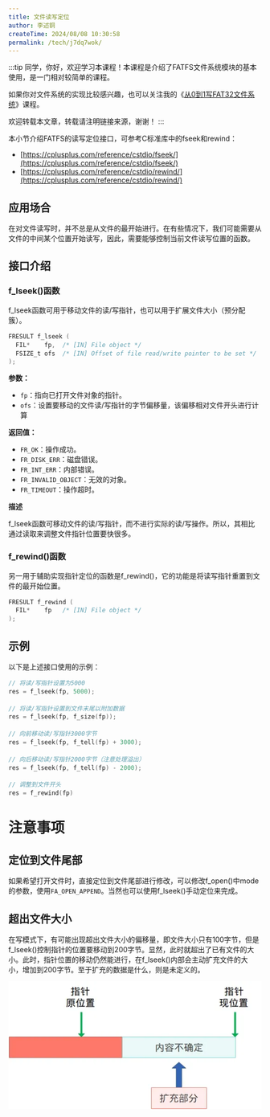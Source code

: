 ```yaml
---
title: 文件读写定位
author: 李述铜
createTime: 2024/08/08 10:30:58
permalink: /tech/j7dq7wok/
---
```

:::tip
同学，你好，欢迎学习本课程！本课程是介绍了FATFS文件系统模块的基本使用，是一门相对较简单的课程。

如果你对文件系统的实现比较感兴趣，也可以关注我的《[从0到1写FAT32文件系统](https://wuptg.xetlk.com/s/VeHie)》课程。

欢迎转载本文章，转载请注明链接来源，谢谢！
:::

本小节介绍FATFS的读写定位接口，可参考C标准库中的fseek和rewind：
* [https://cplusplus.com/reference/cstdio/fseek/](https://cplusplus.com/reference/cstdio/fseek/)
* [https://cplusplus.com/reference/cstdio/rewind/](https://cplusplus.com/reference/cstdio/rewind/)

## 应用场合
在对文件读写时，并不总是从文件的最开始进行。在有些情况下，我们可能需要从文件的中间某个位置开始读写，因此，需要能够控制当前文件读写位置的函数。

## 接口介绍
### f_lseek()函数
f_lseek函数可用于移动文件的读/写指针，也可以用于扩展文件大小（预分配簇）。
```c
FRESULT f_lseek (
  FIL*    fp,  /* [IN] File object */
  FSIZE_t ofs  /* [IN] Offset of file read/write pointer to be set */
);

```
**参数：**

- `fp`：指向已打开文件对象的指针。
- `ofs`：设置要移动的文件读/写指针的字节偏移量，该偏移相对文件开头进行计算

**返回值：**

- `FR_OK`：操作成功。
- `FR_DISK_ERR`：磁盘错误。
- `FR_INT_ERR`：内部错误。
- `FR_INVALID_OBJECT`：无效的对象。
- `FR_TIMEOUT`：操作超时。

**描述**

f_lseek函数可移动文件的读/写指针，而不进行实际的读/写操作。所以，其相比通过读取来调整文件指针位置要快很多。

### f_rewind()函数
另一用于辅助实现指针定位的函数是f_rewind()，它的功能是将读写指针重置到文件的最开始位置。
```c
FRESULT f_rewind (
  FIL*    fp   /* [IN] File object */
);
```
## 示例
以下是上述接口使用的示例：
```c
// 将读/写指针设置为5000
res = f_lseek(fp, 5000);

// 将读/写指针设置到文件末尾以附加数据
res = f_lseek(fp, f_size(fp));

// 向前移动读/写指针3000字节
res = f_lseek(fp, f_tell(fp) + 3000);

// 向后移动读/写指针2000字节（注意处理溢出）
res = f_lseek(fp, f_tell(fp) - 2000);

// 调整到文件开头
res = f_rewind(fp)
```
# 注意事项
## 定位到文件尾部
如果希望打开文件时，直接定位到文件尾部进行修改，可以修改f_open()中mode的参数，使用`FA_OPEN_APPEND`。当然也可以使用f_lseek()手动定位来完成。

## 超出文件大小
在写模式下，有可能出现超出文件大小的偏移量，即文件大小只有100字节，但是f_lseek()控制指针的位置要移动到200字节。显然，此时就超出了已有文件的大小。此时，指针位置的移动仍然能进行，在f_lseek()内部会主动扩充文件的大小，增加到200字节。至于扩充的数据是什么，则是未定义的。

![alt 超出文件大小的问题](../../../../../.vuepress/public/image/docs/notes/tech/fatfs/use/c2/seek/image.png)
